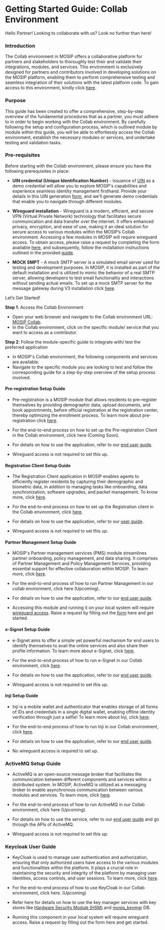 # Getting Started Guide: Collab Environment

Hello Partner! Looking to collaborate with us? Look no further than here!

### Introduction

The Collab environment in MOSIP offers a collaborative platform for partners and stakeholders to thoroughly test their and validate their integrations, modules, and services. This environment is exclusively designed for partners and contributors involved in developing solutions on the MOSIP platform, enabling them to perform comprehensive testing and seamless integration of their solutions with the latest platform code. To gain access to this environment, kindly click [here](https://collab.mosip.net/).

### Purpose

This guide has been created to offer a comprehensive, step-by-step overview of the fundamental procedures that as a partner, you must adhere to in order to begin working with the Collab environment. By carefully following the setup and configuration process, which is outlined module by module within this guide, you will be able to effortlessly access the Collab environment, establish the necessary modules or services, and undertake testing and validation tasks.

### Pre-requisites

Before starting with the Collab environment, please ensure you have the following prerequisites in place:

* **UIN credential (Unique Identification Number)** - Issuance of [UIN](https://docs.mosip.io/1.2.0/id-lifecycle-management/identifiers#uin) as a demo credential will allow you to explore MOSIP's capabilities and experience seamless identity management firsthand. Provide your details in this UIN generation [form](https://docs.google.com/forms/d/e/1FAIpQLSc2I0CQqlYRIrEmcJ3J3tKlYOVNcYNj88YZe4MMwU2RZTrjOA/viewform), and we'll generate demo credentials that enable you to navigate through different modules. 

* **Wireguard installation** - Wireguard is a modern, efficient, and secure VPN (Virtual Private Network) technology that facilitates secure communication and data transfer over the internet. It offers enhanced privacy, encryption, and ease of use, making it an ideal solution for secure access to various modules within the MOSIP’s Collab environment. Accessing a few modules in MOSIP will require wireguard access. To obtain access, please raise a request by completing the form available [here](https://docs.google.com/forms/d/e/1FAIpQLSeI3VcvEYMvOgtobV92r7293AVqq7bEQgNE6WHn-JTiuLOGqg/viewform), and subsequently, follow the installation instructions outlined in the provided [guide](https://docs.mosip.io/1.2.0/deploymentnew/v3-installation/mosip-external-dependencies#msg-gateway).

* **MOCK SMPT** - A mock SMTP server is a simulated email server used for testing and development purposes. In MOSIP, it is installed as part of the default installation and is utilized to mimic the behavior of a real SMTP server, allowing developers to test email functionality and interactions without sending actual emails. To set up a mock SMTP server for the message gateway during V3 installation click [here](https://docs.mosip.io/1.2.0/deploymentnew/v3-installation/mosip-external-dependencies#msg-gateway).

Let’s Get Started!

**Step 1**: Access the Collab Environment

* Open your web browser and navigate to the Collab environment URL: [MOSIP Collab](https://collab.mosip.net/).
* In the Collab environment, click on the specific module/ service that you want to access as a contributor.


**Step 2**: Follow the module-specific guide to integrate with/ test the preferred application

* In MOSIP's Collab environment, the following components and services are available. 
* Navigate to the specific module you are looking to test and follow the corresponding guide for a step-by-step overview of the setup process involved.


#### Pre-registration Setup Guide 

* Pre-registration is a MOSIP module that allows residents to pre-register themselves by providing demographic data, upload documents, and book appointments, before official registration at the registration center, thereby optimizing the enrollment process. To learn more about pre-registration click [here](https://docs.mosip.io/1.2.0/modules/pre-registration).

* For the end-to-end process on how to set up the Pre-registration Client in the Collab environment, click here (Coming Soon).

* For details on how to use the application, refer to our [end user guide](https://docs.mosip.io/1.2.0/modules/pre-registration/pre-registration-user-guide).

* Wireguard access is not required to set this up.

#### Registration Client Setup Guide

* The Registration Client application in MOSIP enables agents to efficiently register residents by capturing their demographic and biometric data, in addition to managing tasks like onboarding, data synchronization, software upgrades, and packet management. To know more, click [here](https://docs.mosip.io/1.2.0/modules/registration-client/registration-client-home-page).

* For the end-to-end process on how to set up the Registration client in the Collab environment, click [here](https://mosip.atlassian.net/wiki/spaces/MSD/pages/1140293719).

* For details on how to use the application, refer to our [user guide](https://docs.mosip.io/1.2.0/modules/registration-client/registration-client-user-guide).

* Wireguard access is not required to set this up.

#### Partner Management Setup Guide 

 * MOSIP's Partner management services (PMS) module streamlines partner onboarding, policy management, and data sharing. It comprises of Partner Management and Policy Management Services, providing essential support for effective collaboration within MOSIP. To learn more, click [here](https://docs.mosip.io/1.2.0/modules/partner-management-services).

* For the end-to-end process of how to run Partner Management in our collab environment, click here (Upcoming).

* For details on how to use the application, refer to our [end user guide](https://docs.mosip.io/1.2.0/modules/partner-management-services/partner-management-portal).

* Accessing this module and running it on your local system will require [wireguard access](https://github.com/mosip/documentation/blob/1.2.0/docs/wireguard-client-installation-guide.md). Raise a request by filling out the [form](https://docs.google.com/forms/d/e/1FAIpQLSeI3VcvEYMvOgtobV92r7293AVqq7bEQgNE6WHn-JTiuLOGqg/viewform) here and get started.


#### e-Signet Setup Guide

* e-Signet aims to offer a simple yet powerful mechanism for end users to identify themselves to avail the online services and also share their profile information. To learn more about e-Signet, click [here](https://docs.esignet.io/).

* For the end-to-end process of how to run e-Signet in our Collab environment, click [here](https://mosip.atlassian.net/wiki/spaces/MSD/pages/1141112984).

* For details on how to use the application, refer to our [end user guide](https://docs.esignet.io/esignet-end-user-guide).

* Wireguard access is not required to set this up.
  
#### Inji Setup Guide

* Inji is a mobile wallet and authenticator that enables storage of all forms of IDs and credentials in a single digital wallet, enabling offline identity verification through just a selfie! To learn more about Inji, click [here](https://docs.mosip.io/inji/).

* For the end-to-end process of how to run Inji in our Collab environment, click [here](https://mosip.atlassian.net/wiki/spaces/MSD/pages/1141178503).

* For details on how to use the application, refer to our [end user guide](https://docs.mosip.io/inji/enduser-guide).

* No wireguard access is required to set up.

### ActiveMQ Setup Guide

* ActiveMQ is an open-source message broker that facilitates the communication between different components and services within a distributed system. In MOSIP, ActiveMQ is utilized as a messaging broker to enable asynchronous communication between various modules and services. To learn more, click [here](https://activemq.collab.mosip.net/user-manual/index.html).

* For the end-to-end process of how to run ActiveMQ in our Collab environment, click here (Upcoming).

* For details on how to use the service, refer to our [end user guide](https://activemq.collab.mosip.net/api/index.html) and go through the APIs of ActiveMQ.

* Wireguard access is not required to set this up.

### Keycloak User Guide

* KeyCloak is used to manage user authentication and authorization, ensuring that only authorized users have access to the various modules and functionalities within the platform. It plays a crucial role in maintaining the security and integrity of the platform by managing user identities, access controls, and user sessions. To learn more, click [here](https://docs.mosip.io/1.2.0/modules/keymanager).

* For the end-to-end process of how to use KeyCloak in our Collab environment, click here. (Upcoming)

* Refer here for details on how to use the key manager services with key stores like [Hardware Security Module (HSM)](https://docs.mosip.io/1.2.0/modules/keymanager/hsm) and [mosip_keymgr](https://github.com/mosip/keymanager/tree/release-1.2.0/db_scripts/mosip_keymgr) DB.

* Running this component in your local system will require wireguard access. Raise a request by filling out the form here and get started.
